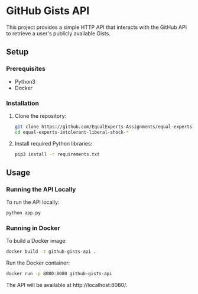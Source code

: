 # GitHub Gists API

This project provides a simple HTTP API that interacts with the GitHub API to retrieve a user's publicly available Gists.

## Setup

### Prerequisites

- Python3
- Docker

### Installation

1. Clone the repository:

    ```bash
    git clone https://github.com/EqualExperts-Assignments/equal-experts-intolerant-liberal-shock-1a1f281a9c27.git
    cd equal-experts-intolerant-liberal-shock-*
    ```

2. Install required Python libraries:

    ```bash
    pip3 install -r requirements.txt
    ```

## Usage

### Running the API Locally

To run the API locally:

```bash
python app.py
```

### Running in Docker

To build a Docker image:

```bash
docker build -t github-gists-api .
```

Run the Docker container:

```bash
docker run -p 8080:8080 github-gists-api
```

The API will be available at http://localhost:8080/.